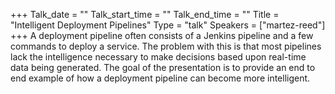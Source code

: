 +++
Talk_date = ""
Talk_start_time = ""
Talk_end_time = ""
Title = "Intelligent Deployment Pipelines"
Type = "talk"
Speakers = ["martez-reed"]
+++
A deployment pipeline often consists of a Jenkins pipeline and a few commands to deploy a service. The problem with this is that most pipelines lack the intelligence necessary to make decisions based upon real-time data being generated. The goal of the presentation is to provide an end to end example of how a deployment pipeline can become more intelligent.
